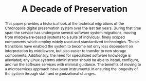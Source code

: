 ---
abstract: This paper provides a historical look at the technical migrations of the
  Chronopolis digital preservation system over the last ten years. During that time
  span the service has undergone several software system migrations, moving from middleware-based
  systems to a suite of individual, finely scoped components which employ widely used
  and standardized technologies. These transitions have enabled the system to become
  not only less dependent on interpretation by middleware, but also easier to transfer
  to new storage components. Additionally, the need for specialized software knowledge
  is alleviated; any Linux systems administrator should be able to install, configure,
  and run the software services with minimal guidance. The benefits of moving to a
  microservices approach have been instrumental in ensuring the longevity of the system
  through staff and organizational changes.
creators:
- Schaefer, Sibyl
- Ritter, Mike
- Minor, David
- Smorul, Mike
date: null
document_url: https://services.phaidra.univie.ac.at/api/object/o:502845/download
grand_parent: iPRES
institutions: []
keywords: []
landing_page_url: https://phaidra.univie.ac.at/o:502845
language: eng
layout: publication
license: CC BY-NC-SA 3.0 AT
notes_url: null
parent: iPRES 2016
publication_type: paper
size: 152615
slides_url: null
source_name: iPRES
stream_url: null
title: A Decade of Preservation
year: 2016
---